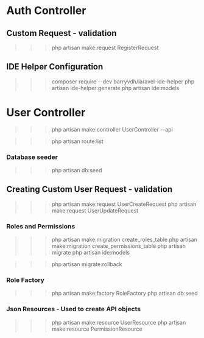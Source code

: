 # Auth Controller
## Custom Request - validation
>>> php artisan make:request RegisterRequest

## IDE Helper Configuration
>>> composer require --dev barryvdh/laravel-ide-helper
>>> php artisan ide-helper:generate
>>> php artisan ide:models

# User Controller
>>> php artisan make:controller UserController --api

>>> php artisan route:list

### Database seeder
>>> php artisan db:seed

## Creating Custom User Request - validation
>>> php artisan make:request UserCreateRequest
>>> php artisan make:request UserUpdateRequest

### Roles and Permissions
>>> php artisan make:migration create_roles_table
>>> php artisan make:migration create_permissions_table
>>> php artisan migrate
>>> php artisan ide:models

>>> php artisan migrate:rollback

### Role Factory
>>> php artisan make:factory RoleFactory
>>> php artisan db:seed

### Json Resources - Used to create API objects
>>> php artisan make:resource UserResource
>>> php artisan make:resource PermissionResource
